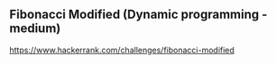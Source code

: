 ## Fibonacci Modified (Dynamic programming - medium)

https://www.hackerrank.com/challenges/fibonacci-modified
